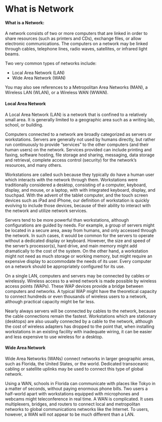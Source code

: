# What is Network

#### **What is a Network:** <a href="#_mv6q7snl8gvj" id="_mv6q7snl8gvj"></a>

A network consists of two or more computers that are linked in order to share resources (such as printers and CDs), exchange files, or allow electronic communications. The computers on a network may be linked through cables, telephone lines, radio waves, satellites, or infrared light beams.

Two very common types of networks include:

* Local Area Network (LAN)
* Wide Area Network (WAN)

You may also see references to a Metropolitan Area Networks (MAN), a Wireless LAN (WLAN), or a Wireless WAN (WWAN).

#### **Local Area Network** <a href="#_mv0jzxjv6rmv" id="_mv0jzxjv6rmv"></a>

A Local Area Network (LAN) is a network that is confined to a relatively small area. It is generally limited to a geographic area such as a writing lab, school, or building.

Computers connected to a network are broadly categorized as servers or workstations. Servers are generally not used by humans directly, but rather run continuously to provide “services” to the other computers (and their human users) on the network. Services provided can include printing and faxing, software hosting, file storage and sharing, messaging, data storage and retrieval, complete access control (security) for the network’s resources, and many others.

Workstations are called such because they typically do have a human user which interacts with the network through them. Workstations were traditionally considered a desktop, consisting of a computer, keyboard, display, and mouse, or a laptop, with with integrated keyboard, display, and touchpad. With the advent of the tablet computer, and the touch screen devices such as iPad and iPhone, our definition of workstation is quickly evolving to include those devices, because of their ability to interact with the network and utilize network services.

Servers tend to be more powerful than workstations, although configurations are guided by needs. For example, a group of servers might be located in a secure area, away from humans, and only accessed through the network. In such cases, it would be common for the servers to operate without a dedicated display or keyboard. However, the size and speed of the server’s processor(s), hard drive, and main memory might add dramatically to the cost of the system. On the other hand, a workstation might not need as much storage or working memory, but might require an expensive display to accommodate the needs of its user. Every computer on a network should be appropriately configured for its use.

On a single LAN, computers and servers may be connected by cables or wirelessly. Wireless access to a wired network is made possible by wireless access points (WAPs). These WAP devices provide a bridge between computers and networks. A typical WAP might have the theoretical capacity to connect hundreds or even thousands of wireless users to a network, although practical capacity might be far less.

Nearly always servers will be connected by cables to the network, because the cable connections remain the fastest. Workstations which are stationary (desktops) are also usually connected by a cable to the network, although the cost of wireless adapters has dropped to the point that, when installing workstations in an existing facility with inadequate wiring, it can be easier and less expensive to use wireless for a desktop.

#### **Wide Area Network** <a href="#_s71qne1akr7c" id="_s71qne1akr7c"></a>

Wide Area Networks (WANs) connect networks in larger geographic areas, such as Florida, the United States, or the world. Dedicated transoceanic cabling or satellite uplinks may be used to connect this type of global network.

Using a WAN, schools in Florida can communicate with places like Tokyo in a matter of seconds, without paying enormous phone bills. Two users a half-world apart with workstations equipped with microphones and webcams might teleconference in real time. A WAN is complicated. It uses multiplexers, bridges, and routers to connect local and metropolitan networks to global communications networks like the Internet. To users, however, a WAN will not appear to be much different than a LAN.
